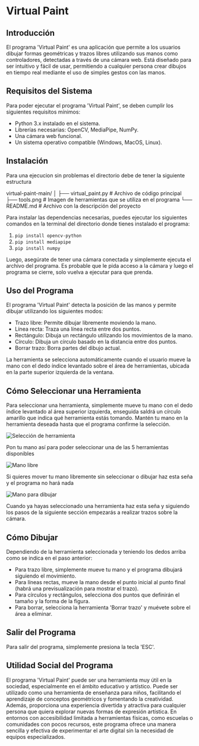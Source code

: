 # Virtual Paint

## Introducción

El programa 'Virtual Paint' es una aplicación que permite a los usuarios dibujar formas geométricas y trazos libres utilizando sus manos como controladores, detectadas a través de una cámara web. Está diseñado para ser intuitivo y fácil de usar, permitiendo a cualquier persona crear dibujos en tiempo real mediante el uso de simples gestos con las manos.

## Requisitos del Sistema

Para poder ejecutar el programa 'Virtual Paint', se deben cumplir los siguientes requisitos mínimos:
- Python 3.x instalado en el sistema.
- Librerías necesarias: OpenCV, MediaPipe, NumPy.
- Una cámara web funcional.
- Un sistema operativo compatible (Windows, MacOS, Linux).

## Instalación

Para una ejecucion sin problemas el directorio debe de tener la siguiente estructura

virtual-paint-main/
│
├── virtual_paint.py       # Archivo de código principal
├── tools.png              # Imagen de herramientas que se utiliza en el programa
└── README.md              # Archivo con la descripción del proyecto

Para instalar las dependencias necesarias, puedes ejecutar los siguientes comandos en la terminal del directorio donde tienes instalado el programa:

1. `pip install opencv-python`
2. `pip install mediapipe`
3. `pip install numpy`

Luego, asegúrate de tener una cámara conectada y simplemente ejecuta el archivo del programa. Es probable que le pida acceso a la cámara y luego el programa se cierre, solo vuelva a ejecutar para que prenda.

## Uso del Programa

El programa 'Virtual Paint' detecta la posición de las manos y permite dibujar utilizando los siguientes modos:
- Trazo libre: Permite dibujar libremente moviendo la mano.
- Línea recta: Traza una línea recta entre dos puntos.
- Rectángulo: Dibuja un rectángulo utilizando los movimientos de la mano.
- Círculo: Dibuja un círculo basado en la distancia entre dos puntos.
- Borrar trazo: Borra partes del dibujo actual.

La herramienta se selecciona automáticamente cuando el usuario mueve la mano con el dedo índice levantado sobre el área de herramientas, ubicada en la parte superior izquierda de la ventana.

## Cómo Seleccionar una Herramienta

Para seleccionar una herramienta, simplemente mueve tu mano con el dedo índice levantado al área superior izquierda, enseguida saldrá un círculo amarillo que indica qué herramienta estás tomando. Mantén tu mano en la herramienta deseada hasta que el programa confirme la selección.

![Selección de herramienta](media/image1.png)

Pon tu mano así para poder seleccionar una de las 5 herramientas disponibles

![Mano libre](media/image2.png)

Si quieres mover tu mano libremente sin seleccionar o dibujar haz esta seña y el programa no hará nada

![Mano para dibujar](media/image3.png)

Cuando ya hayas seleccionado una herramienta haz esta seña y siguiendo los pasos de la siguiente sección empezarás a realizar trazos sobre la cámara.

## Cómo Dibujar

Dependiendo de la herramienta seleccionada y teniendo los dedos arriba como se indica en el paso anterior:
- Para trazo libre, simplemente mueve tu mano y el programa dibujará siguiendo el movimiento.
- Para líneas rectas, mueve la mano desde el punto inicial al punto final (habrá una previsualización para mostrar el trazo).
- Para círculos y rectángulos, selecciona dos puntos que definirán el tamaño y la forma de la figura.
- Para borrar, selecciona la herramienta 'Borrar trazo' y muévete sobre el área a eliminar.

## Salir del Programa

Para salir del programa, simplemente presiona la tecla 'ESC'.

## Utilidad Social del Programa

El programa 'Virtual Paint' puede ser una herramienta muy útil en la sociedad, especialmente en el ámbito educativo y artístico. Puede ser utilizado como una herramienta de enseñanza para niños, facilitando el aprendizaje de conceptos geométricos y fomentando la creatividad. Además, proporciona una experiencia divertida y atractiva para cualquier persona que quiera explorar nuevas formas de expresión artística. En entornos con accesibilidad limitada a herramientas físicas, como escuelas o comunidades con pocos recursos, este programa ofrece una manera sencilla y efectiva de experimentar el arte digital sin la necesidad de equipos especializados.
